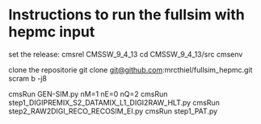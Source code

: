 # Instructions to run the fullsim with hepmc input

set the release:
cmsrel CMSSW_9_4_13
cd CMSSW_9_4_13/src
cmsenv

clone the repositorie
git clone git@github.com:mrcthiel/fullsim_hepmc.git
scram b -j8

cmsRun GEN-SIM.py nM=1 nE=0 nQ=2
cmsRun step1_DIGIPREMIX_S2_DATAMIX_L1_DIGI2RAW_HLT.py
cmsRun step2_RAW2DIGI_RECO_RECOSIM_EI.py
cmsRun step1_PAT.py


